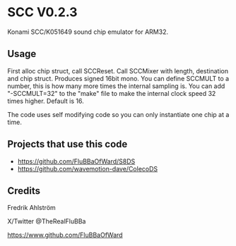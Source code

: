 # SCC V0.2.3

Konami SCC/K051649 sound chip emulator for ARM32.

## Usage

First alloc chip struct, call SCCReset.
Call SCCMixer with length, destination and chip struct.
Produces signed 16bit mono.
You can define SCCMULT to a number, this is how many more times the internal
sampling is. You can add "-SCCMULT=32" to the "make" file to make the
 internal clock speed 32 times higher. Default is 16.

The code uses self modifying code so you can only instantiate one chip at a
time.

## Projects that use this code

* https://github.com/FluBBaOfWard/S8DS
* https://github.com/wavemotion-dave/ColecoDS

## Credits

Fredrik Ahlström

X/Twitter @TheRealFluBBa

https://www.github.com/FluBBaOfWard
